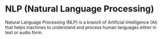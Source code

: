# NLP (Natural Language Processing)

Natural Language Processing (NLP) is a branch of Artificial Intelligence (AI) that helps machines to understand and process human languages either in text or audio form. 

